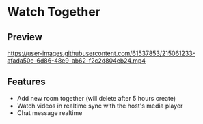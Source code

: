 # Watch Together

## Preview

https://user-images.githubusercontent.com/61537853/215061233-afada50e-6d86-48e9-ab62-f2c2d804eb24.mp4

## Features

- Add new room together (will delete after 5 hours create)
- Watch videos in realtime sync with the host's media player
- Chat message realtime
